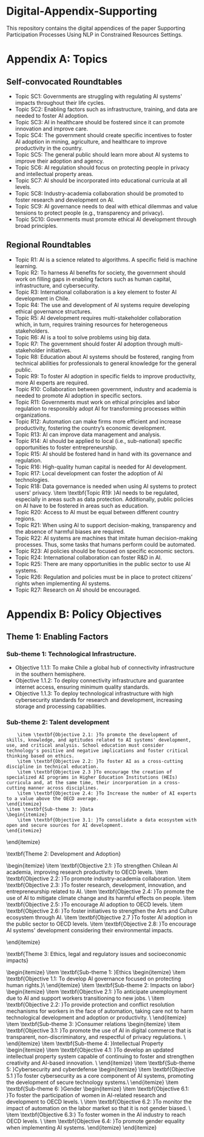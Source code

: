 # Digital-Appendix-Supporting
This repository contains the digital appendices of the paper Supporting Participation Processes Using NLP in Constrained Resources Settings.

# Appendix A: Topics
## Self-convocated Roundtables
- Topic SC1: Governments are struggling with regulating AI systems' impacts throughout their life cycles.
- Topic SC2: Enabling factors such as infrastructure, training, and data are needed to foster AI adoption.
- Topic SC3: AI in healthcare should be fostered since it can promote innovation and improve care.
- Topic SC4: The government should create specific incentives to foster AI adoption in mining, agriculture, and healthcare to improve productivity in the country.
- Topic SC5: The general public should learn more about AI systems to improve their adoption and agency.
- Topic SC6: AI regulation should focus on protecting people in privacy and intellectual property areas.
- Topic SC7: AI should be incorporated into educational curricula at all levels.
- Topic SC8: Industry-academia collaboration should be promoted to foster research and development on AI.
- Topic SC9: AI governance needs to deal with ethical dilemmas and value tensions to protect people (e.g., transparency and privacy).
- Topic SC10: Governments must promote ethical AI development through broad principles.

## Regional Roundtables
- Topic R1: AI is a science related to algorithms. A specific field is machine learning.
- Topic R2: To harness AI benefits for society, the government should work on filling gaps in enabling factors such as human capital, infrastructure, and cybersecurity.
- Topic R3: International collaboration is a key element to foster AI development in Chile.
- Topic R4: The use and development of AI systems require developing ethical governance structures.
- Topic R5: AI development requires multi-stakeholder collaboration which, in turn, requires training resources for heterogeneous stakeholders.
- Topic R6: AI is a tool to solve problems using big data.
- Topic R7: The government should foster AI adoption through multi-stakeholder initiatives.
- Topic R8: Education about AI systems should be fostered, ranging from technical abilities for professionals to general knowledge for the general public.
- Topic R9: To foster AI adoption in specific fields to improve productivity, more AI experts are required.
- Topic R10: Collaboration between government, industry and academia is needed to promote AI adoption in specific sectors.
- Topic R11: Governments must work on ethical principles and labor regulation to responsibly adopt AI for transforming processes within organizations.
- Topic R12: Automation can make firms more efficient and increase productivity, fostering the country’s economic development.
- Topic R13: AI can improve data management and analysis.
- Topic R14: AI should be applied to local (i.e., sub-national) specific opportunities to foster entrepreneurship.
- Topic R15: AI should be fostered hand in hand with its governance and regulation.
- Topic R16: High-quality human capital is needed for AI development.
- Topic R17: Local development can foster the adoption of AI technologies.
- Topic R18: Data governance is needed when using AI systems to protect users' privacy.
    \item \textbf{Topic R19: }AI needs to be regulated, especially in areas such as data protection. Additionally, public policies on AI have to be fostered in areas such as education.
- Topic R20: Access to AI must be equal between different country regions. 
- Topic R21: When using AI to support decision-making, transparency and the absence of harmful biases are required.
- Topic R22: AI systems are machines that imitate human decision-making processes. Thus, some tasks that humans perform could be automated.
- Topic R23: AI policies should be focused on specific economic sectors.
- Topic R24: International collaboration can foster R\&D in AI.
- Topic R25: There are many opportunities in the public sector to use AI systems.
- Topic R26: Regulation and policies must be in place to protect citizens’ rights when implementing AI systems.
- Topic R27: Research on AI should be encouraged.

# Appendix B: Policy Objectives

## Theme 1: Enabling Factors
### Sub-theme 1: Technological Infrastructure.
- Objective 1.1.1: To make Chile a global hub of connectivity infrastructure in the southern hemisphere.
- Objective 1.1.2: To deploy connectivity infrastructure and guarantee internet access, ensuring minimum quality standards.
- Objective 1.1.3: To deploy technological infrastructure with high cybersecurity standards for research and development, increasing storage and processing capabilities.
### Sub-theme 2: Talent development
        \item \textbf{Objective 2.1: }To promote the development of skills, knowledge, and aptitudes related to AI systems' development, use, and critical analysis. School education must consider technology's positive and negative implications and foster critical thinking based on ethics.
        \item \textbf{Objective 2.2: }To foster AI as a cross-cutting discipline in technical education.
        \item \textbf{Objective 2.3 }To encourage the creation of specialized AI programs in Higher Education Institutions (HEIs) curricula and, at the same time, their incorporation in a cross-cutting manner across disciplines.        
        \item \textbf{Objective 2.4: }To Increase the number of AI experts to a value above the OECD average.
    \end{itemize}
    \item \textbf{Sub-theme 3: }Data
    \begin{itemize}
        \item \textbf{Objective 3.1: }To consolidate a data ecosystem with open and secure sources for AI development.
    \end{itemize}
\end{itemize}

\textbf{Theme 2: Development and Adoption}

\begin{itemize}
    \item \textbf{Objective 2.1: }To strengthen Chilean AI academia, improving research productivity to OECD levels.
    \item \textbf{Objective 2.2: }To promote industry-academia collaboration.
    \item \textbf{Objective 2.3: }To foster research, development, innovation, and entrepreneurship related to AI.
    \item \textbf{Objective 2.4: }To promote the use of AI to mitigate climate change and its harmful effects on people.
    \item \textbf{Objective 2.5: }To encourage AI adoption to OECD levels.
    \item \textbf{Objective 2.6: }To foster initiatives to strengthen the Arts and Culture ecosystem through AI.
    \item \textbf{Objective 2.7 }To foster AI adoption in the public sector to OECD levels.
    \item \textbf{Objective 2.8: }To encourage AI systems' development considering their environmental impacts.
        
\end{itemize}

\textbf{Theme 3: Ethics, legal and regulatory issues and socioeconomic impacts}

\begin{itemize}
    \item \textbf{Sub-theme 1: }Ethics
    \begin{itemize}
        \item \textbf{Objective 1.1: To develop AI governance focused on protecting human rights.}\\
    \end{itemize}
    \item \textbf{Sub-theme 2: Impacts on labor}
    \begin{itemize}
        \item \textbf{Objective 2.1: }To anticipate unemployment due to AI and support workers transitioning to new jobs. \\
        \item \textbf{Objective 2.2: }To provide protection and conflict resolution mechanisms for workers in the face of automation, taking care not to harm technological development and adoption or productivity. \\
    \end{itemize}
    \item \textbf{Sub-theme 3: }Consumer relations
    \begin{itemize}
        \item \textbf{Objective 3.1: }To promote the use of AI in digital commerce that is transparent, non-discriminatory, and respectful of privacy regulations. \\
   \end{itemize}
    \item \textbf{Sub-theme 4: }Intellectual Property
    \begin{itemize}
        \item \textbf{Objective 4.1: }To develop an updated intellectual property system capable of continuing to foster and strengthen creativity and AI-based innovation. \\
    \end{itemize}
    \item \textbf{Sub-theme 5: }Cybersecurity and cyberdefense
    \begin{itemize}
        \item \textbf{Objective 5.1 }To foster cybersecurity as a core component of AI systems,  promoting the development of secure technology systems.\\
    \end{itemize}
    \item \textbf{Sub-theme 6: }Gender
    \begin{itemize}
        \item \textbf{Objective 6.1: }To foster the participation of women in AI-related research and development to OECD levels. \\
        \item \textbf{Objective 6.2: }To monitor the impact of automation on the labor market so that it is not gender biased. \\
        \item \textbf{Objective 6.3:} To foster women in the AI industry to reach OECD levels. \\
        \item \textbf{Objective 6.4: }To promote gender equality when implementing AI systems.
    \end{itemize}
\end{itemize}

